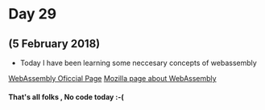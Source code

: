 # Day 29
## (5 February 2018)

* Today I have been learning some neccesary concepts of webassembly

[WebAssembly Oficcial Page](http://webassembly.org/)
[Mozilla page about WebAssembly](https://developer.mozilla.org/en-US/docs/WebAssembly)

#### That's all folks , No code today :-(
